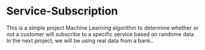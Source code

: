 # Service-Subscription
This is a simple project
Machine Learning algorithm to determine whether or not a customer will subscribe to a specific service based on randome data
In the next project, we will be using real data from a bank..
